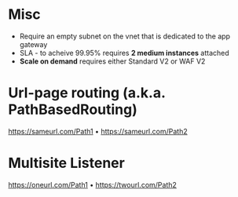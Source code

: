 # Misc
- Require an empty subnet on the vnet that is dedicated to the app gateway
- SLA - to acheive 99.95% requires **2 medium instances** attached
- **Scale on demand** requires either Standard V2 or WAF V2

# Url-page routing (a.k.a. PathBasedRouting)
https://sameurl.com/Path1 &bull; https://sameurl.com/Path2

# Multisite Listener
https://oneurl.com/Path1 &bull; https://twourl.com/Path2
